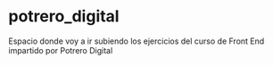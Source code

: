 # potrero_digital
Espacio donde voy a ir subiendo los ejercicios del curso de Front End impartido por Potrero Digital
